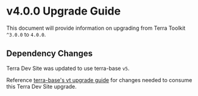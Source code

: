 # v4.0.0 Upgrade Guide
This document will provide information on upgrading from Terra Toolkit `^3.0.0` to `4.0.0`.

## Dependency Changes

Terra Dev Site was updated to use terra-base `v5`.

Reference [terra-base's vt upgrade guide](https://engineering.cerner.com/terra-ui/#/components/terra-base/base/upgrade-guide) for changes needed to consume this Terra Dev Site upgrade.
